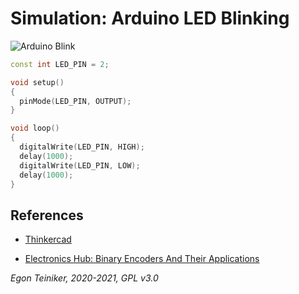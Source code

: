 # Simulation: Arduino LED Blinking


![Arduino Blink](arduino-led.png)

```C++
const int LED_PIN = 2;

void setup()
{
  pinMode(LED_PIN, OUTPUT);
}

void loop()
{
  digitalWrite(LED_PIN, HIGH);
  delay(1000); 
  digitalWrite(LED_PIN, LOW);
  delay(1000); 
}
```


## References
* [Thinkercad](https://www.tinkercad.com/things/2eObGT5jGVY)

* [Electronics Hub: Binary Encoders And Their Applications](https://www.electronicshub.org/binary-encoder/)


*Egon Teiniker, 2020-2021, GPL v3.0* 
